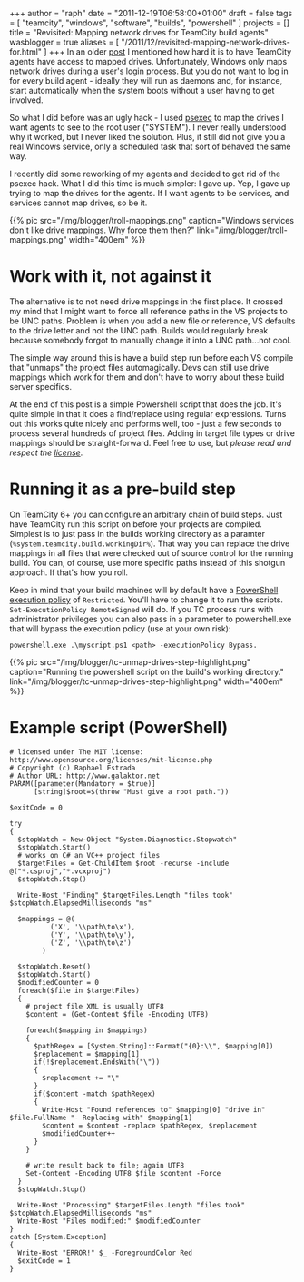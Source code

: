 +++
author = "raph"
date = "2011-12-19T06:58:00+01:00"
draft = false
tags = [ "teamcity", "windows", "software", "builds", "powershell" ]
projects = []
title = "Revisited: Mapping network drives for TeamCity build agents"
wasblogger = true
aliases = [ "/2011/12/revisited-mapping-network-drives-for.html" ]
+++
In an older [post](/2011/06/mapping-network-drives-for-teamcity.html) I mentioned how hard it is to have TeamCity agents have access to mapped drives. Unfortunately, Windows only maps network drives during a user's login process. But you do not want to log in for every build agent - ideally they will run as daemons and, for instance, start automatically when the system boots without a user having to get involved.

So what I did before was an ugly hack - I used [psexec](http://technet.microsoft.com/en-us/sysinternals/bb897553) to map the drives I want agents to see to the root user ("SYSTEM"). I never really understood why it worked, but I never liked the solution. Plus, it still did not give you a real Windows service, only a scheduled task that sort of behaved the same way.

I recently did some reworking of my agents and decided to get rid of the psexec hack. What I did this time is much simpler: I gave up. Yep, I gave up trying to map the drives for the agents. If I want agents to be services, and services cannot map drives, so be it.

{{% pic src="/img/blogger/troll-mappings.png" caption="Windows services don't like drive mappings. Why force them then?" link="/img/blogger/troll-mappings.png" width="400em" %}}

# Work with it, not against it
The alternative is to not need drive mappings in the first place. It crossed my mind that I might want to force all reference paths in the VS projects to be UNC paths. Problem is when you add a new file or reference, VS defaults to the drive letter and not the UNC path. Builds would regularly break because somebody forgot to manually change it into a UNC path...not cool.

The simple way around this is have a build step run before each VS compile that "unmaps" the project files automagically. Devs can still use drive mappings which work for them and don't have to worry about these build server specifics. 

At the end of this post is a simple Powershell script that does the job. It's quite simple in that it does a find/replace using regular expressions. Turns out this works quite nicely and performs well, too - just a few seconds to process several hundreds of project files. Adding in target file types or drive mappings should be straight-forward. Feel free to use, but *please read and respect the [license](/license)*.

# Running it as a pre-build step
On TeamCity 6+ you can configure an arbitrary chain of build steps. Just have TeamCity run this script on before your projects are compiled. Simplest is to just pass in the builds working directory as a paramter (`%system.teamcity.build.workingDir%`). That way you can replace the drive mappings in all files that were checked out of source control for the running build. You can, of course, use more specific paths instead of this shotgun approach. If that's how you roll.

Keep in mind that your build machines will by default have a [PowerShell execution policy](http://technet.microsoft.com/en-us/library/dd347628.aspx) of `Restricted`. You'll have to change it to run the scripts. `Set-ExecutionPolicy RemoteSigned` will do. If you TC process runs with administrator privileges you can also pass in a parameter to powershell.exe that will bypass the execution policy (use at your own risk):

    powershell.exe .\myscript.ps1 <path> -executionPolicy Bypass. 


{{% pic src="/img/blogger/tc-unmap-drives-step-highlight.png" caption="Running the powershell script on the build's working directory." link="/img/blogger/tc-unmap-drives-step-highlight.png" width="400em" %}}

# Example script (PowerShell)
    # licensed under The MIT license: http://www.opensource.org/licenses/mit-license.php
    # Copyright (c) Raphael Estrada
    # Author URL: http://www.galaktor.net
    PARAM([parameter(Mandatory = $true)]
          [string]$root=$(throw "Must give a root path."))
    
    $exitCode = 0
    
    try
    {
      $stopWatch = New-Object "System.Diagnostics.Stopwatch"
      $stopWatch.Start()
      # works on C# an VC++ project files
      $targetFiles = Get-ChildItem $root -recurse -include @("*.csproj","*.vcxproj")
      $stopWatch.Stop()
    
      Write-Host "Finding" $targetFiles.Length "files took" $stopWatch.ElapsedMilliseconds "ms"
    
      $mappings = @(
              ('X', '\\path\to\x'),
              ('Y', '\\path\to\y'),
              ('Z', '\\path\to\z')
            )
    
      $stopWatch.Reset()
      $stopWatch.Start()
      $modifiedCounter = 0
      foreach($file in $targetFiles)
      {
        # project file XML is usually UTF8
        $content = (Get-Content $file -Encoding UTF8)
    
        foreach($mapping in $mappings)
        {
          $pathRegex = [System.String]::Format("{0}:\\", $mapping[0])
          $replacement = $mapping[1]
          if(!$replacement.EndsWith("\"))
          {
            $replacement += "\"
          }
          if($content -match $pathRegex)
          {
            Write-Host "Found references to" $mapping[0] "drive in" $file.FullName "- Replacing with" $mapping[1]
            $content = $content -replace $pathRegex, $replacement
            $modifiedCounter++
          }
        }
        
        # write result back to file; again UTF8
        Set-Content -Encoding UTF8 $file $content -Force
      }
      $stopWatch.Stop()
    
      Write-Host "Processing" $targetFiles.Length "files took" $stopWatch.ElapsedMilliseconds "ms"
      Write-Host "Files modified:" $modifiedCounter
    }
    catch [System.Exception]
    {
      Write-Host "ERROR!" $_ -ForegroundColor Red
      $exitCode = 1
    }
